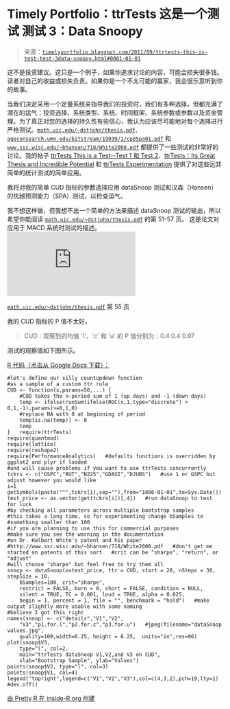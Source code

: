 <!--yml

分类：未分类

日期：2024-05-18 15:11:39

-->

# Timely Portfolio：ttrTests 这是一个测试 测试 3：Data Snoopy

> 来源：[`timelyportfolio.blogspot.com/2011/09/ttrtests-this-is-test-test-3data-snoopy.html#0001-01-01`](http://timelyportfolio.blogspot.com/2011/09/ttrtests-this-is-test-test-3data-snoopy.html#0001-01-01)

这不是投资建议。这只是一个例子，如果你追求讨论的内容，可能会损失很多钱。读者对自己的收益或损失负责。如果你是一个不太可能的赢家，我会很乐意听到你的故事。

当我们决定采用一个定量系统来指导我们的投资时，我们有多种选择，但都充满了潜在的运气：投资选择、系统类型、系统、时间框架、系统参数或参数以及资金管理。为了真正对您的选择的持久性有些信心，我认为应该尽可能地对每个选择进行严格测试。[`math.uic.edu/~dstjohn/thesis.pdf`](http://math.uic.edu/~dstjohn/thesis.pdf)、[`ageconsearch.umn.edu/bitstream/19039/1/cp05pa01.pdf`](http://ageconsearch.umn.edu/bitstream/19039/1/cp05pa01.pdf) 和 [`www.ssc.wisc.edu/~bhansen/718/White2000.pdf`](http://www.ssc.wisc.edu/~bhansen/718/White2000.pdf) 都提供了一些测试的非常好的讨论。我的帖子 [ttrTests This is a Test--Test 1 和 Test 2](http://timelyportfolio.blogspot.com/2011/09/ttrtests-this-is-test-test-1-and-test-2.html)、[ttrTests：Its Great Thesis and Incredible Potential](http://timelyportfolio.blogspot.com/2011/09/ttrtests-its-great-thesis-and.html) 和 [ttrTests Experimentation](http://timelyportfolio.blogspot.com/2011/08/ttrtests-experimentation.html) 提供了对这些远非简单的统计测试的简单应用。

我将对我的简单 CUD 指标的参数选择应用 dataSnoop 测试和汉森（Hansen）的优越预测能力（SPA）测试，以检查运气。

我不想这样做，但我想不出一个简单的方法来描述 dataSnoop 测试的输出，所以希望你能阅读 [`math.uic.edu/~dstjohn/thesis.pdf`](http://math.uic.edu/~dstjohn/thesis.pdf) 的第 51-57 页。 这是论文对应用于 MACD 系统时测试的描述。 ![clip_image001](http://math.uic.edu/~dstjohn/thesis.pdf)

[`math.uic.edu/~dstjohn/thesis.pdf`](http://math.uic.edu/~dstjohn/thesis.pdf) 第 55 页

我的 CUD 指标的 P 值不太好。

> CUD：观察到的均值 'l'、'c' 和 'u' 的 P 值分别为：0.4 0.4 0.97

测试的观察值如下图所示。

[R 代码（点击从 Google Docs 下载）：](https://docs.google.com/leaf?id=0B2qp2r96khJPMzFlZTMyNTUtNjhhZS00NmMyLWI0MGMtOTc5NDEwNjQ4YWQx&hl=en_US)

```
#let's define our silly countupdown function
#as a sample of a custom ttr rule
CUD <- function(x,params=50,...) {
	#CUD takes the n-period sum of 1 (up days) and -1 (down days)
	temp <- ifelse(runSum(ifelse(ROC(x,1,type="discrete") > 0,1,-1),params)>=0,1,0)
	#replace NA with 0 at beginning of period
	temp[is.na(temp)] <- 0
	temp
}   require(ttrTests)
require(quantmod)
require(lattice)
require(reshape2)
require(PerformanceAnalytics)   #defaults functions is overridden by ggplot2 and plyr if loaded
#and will cause problems if you want to use ttrTests concurrently   tckrs <- c("GSPC","RUT","N225","GDAXI","DJUBS")   #use 1 or GSPC but adjust however you would like
i=1
getSymbols(paste("^",tckrs[i],sep=""),from="1896-01-01",to=Sys.Date())
test_price <- as.vector(get(tckrs[i])[,4])   #run dataSnoop to test for luck
#by checking all parameters across multiple bootstrap samples
#this takes a long time, so for experimenting change bSamples to
#something smaller than 100
#if you are planning to use this for commercial purposes
#make sure you see the warning in the documentation
#on Dr. Halbert White's patent and his paper
#http://www.ssc.wisc.edu/~bhansen/718/White2000.pdf   #don't get me started on patents of this sort   #crit can be "sharpe", "return", or "adjust"
#will choose "sharpe" but feel free to try them all
snoop <- dataSnoop(x=test_price, ttr = CUD, start = 20, nSteps = 30, stepSize = 10,
	bSamples=100, crit="sharpe",
	restrict = FALSE, burn = 0, short = FALSE, condition = NULL,
	silent = TRUE, TC = 0.001, loud = TRUE, alpha = 0.025,
	begin = 1, percent = 1, file = "", benchmark = "hold")   #make output slightly more usable with some naming
#believe I got this right
names(snoop) <- c("details","V1","V2",
	"V3","p1.for.l","p2.for.c","p3.for.u")   #jpeg(filename="dataSnoop values.jpg",
	quality=100,width=6.25, height = 6.25,  units="in",res=96)
plot(snoop$V3,
	type="l", col=2,
	main="ttrTests dataSnoop V1,V2,and V3 on CUD",
	xlab="Bootstrap Sample", ylab="Values")
points(snoop$V2, type="l", col=3)
points(snoop$V1, col=4)
legend("topright",legend=c("V1","V2","V3"),col=c(4,3,2),pch=19,lty=1)
#dev.off()
```

[由 Pretty R 在 inside-R.org 创建](http://www.inside-r.org/pretty-r "由 Pretty R 在 inside-R.org 创建")
